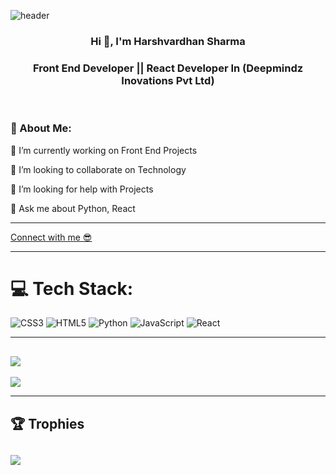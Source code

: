 ![header](https://capsule-render.vercel.app/api?type=waving&color=6b3eff&height=250&section=header&text=Always%20Enhance%20Creativity&fontColor=FFFF00&fontSize=60&fontAlignY=38&descAlignY=53&descAlign=70.5)
<h3 align="center">Hi 👋, I'm Harshvardhan Sharma</h3>
<h3 align="center">Front End Developer || React Developer In (Deepmindz Inovations Pvt Ltd)</h3>
<br>
<h3> 💫 About Me: </h3>
<p> 🔭 I’m currently working on Front End Projects</p>
<p> 👯 I’m looking to collaborate on Technology</p>
<p> 🤝 I’m looking for help with Projects</p>
<p> 💬 Ask me about Python, React </p>

---

<a href="https://hvsportfolio.netlify.app/" target="_blank" align="left">Connect with me 😎</a>

---

# 💻 Tech Stack:
![CSS3](https://img.shields.io/badge/css3-%231572B6.svg?style=for-the-badge&logo=css3&logoColor=white) ![HTML5](https://img.shields.io/badge/html5-%23E34F26.svg?style=for-the-badge&logo=html5&logoColor=white) ![Python](https://img.shields.io/badge/python-3670A0?style=for-the-badge&logo=python&logoColor=ffdd54) ![JavaScript](https://img.shields.io/badge/javascript-%23323330.svg?style=for-the-badge&logo=javascript&logoColor=%23F7DF1E) ![React](https://img.shields.io/badge/react-%2320232a.svg?style=for-the-badge&logo=react&logoColor=%2361DAFB)
 
---
![](https://github-readme-streak-stats.herokuapp.com/?user=hvsDeepmindz&theme=radical&hide_border=false)<br/>
---
![](https://github-readme-stats.vercel.app/api/top-langs/?username=hvsDeepmindz&theme=radical&hide_border=true&include_all_commits=false&count_private=false&layout=compact&langs_count=40)

---

## 🏆 Trophies
![](https://github-profile-trophy.vercel.app/?username=hvsDeepmindz&theme=juicyfresh&no-frame=true&no-bg=false&margin-w=4)
---
